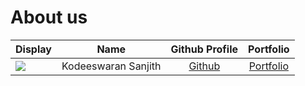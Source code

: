 # About us

Display | Name | Github Profile | Portfolio 
--------|:----:|:--------------:|:---------:
![](https://via.placeholder.com/100.png?text=Photo) | Kodeeswaran Sanjith | [Github](https://github.com/KSanjith) | [Portfolio](https://github.com/KSanjith)
